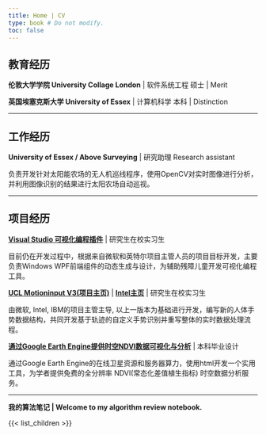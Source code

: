 ```yaml
---
title: Home | CV
type: book # Do not modify.
toc: false
---
```


## 教育经历

**伦敦大学学院 University Collage London** | 软件系统工程 硕士 | Merit

**英国埃塞克斯大学 University of Essex** | 计算机科学 本科 | Distinction

------

## 工作经历

**University of Essex / Above Surveying** | 研究助理 Research assistant

负责开发针对太阳能农场的无人机巡线程序，使用OpenCV对实时图像进行分析，并利用图像识别的结果进行太阳农场自动巡视。

------

## 项目经历

[**Visual Studio 可视化编程插件**](https://marketplace.visualstudio.com/items?itemName=VisualThreadingAccessibleDragandDropcoding.VisualThreading) | 研究生在校实习生

目前仍在开发过程中，根据来自微软和英特尔项目主管人员的项目目标开发，主要负责Windows WPF前端组件的动态生成与设计，为辅助残障儿童开发可视化编程工具。

[**UCL Motioninput V3(项目主页)**](http://www.touchlesscomputing.org/) | [**Intel主页**](https://www.intel.com/content/www/us/en/company-overview/wonderful/motion-input-technology.html) | 研究生在校实习生 

由微软, Intel, IBM的项目主管主导, 以上一版本为基础进行开发，编写新的人体手势数据结构，共同开发基于轨迹的自定义手势识别并重写整体的实时数据处理流程。 

[**通过Google Earth Engine提供时空NDVI数据可视化与分析**](https://github.com/jianxuancao/CE301) | 本科毕业设计 

通过Google Earth Engine的在线卫星资源和服务器算力，使用html开发一个实用工具，为学者提供免费的全分辨率 NDVI(常态化差值植生指标) 时空数据分析服务。

------

**我的算法笔记 | Welcome to my algorithm review notebook.**

{{< list_children >}}
